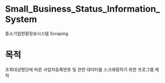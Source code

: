 # Small_Business_Status_Information_System
중소기업현황정보시스템 Scraping

# 목적
조회대상명단에 따른 사업자등록번호 및 관련 데이터를 스크래핑하기 위한 프로그램 제작
